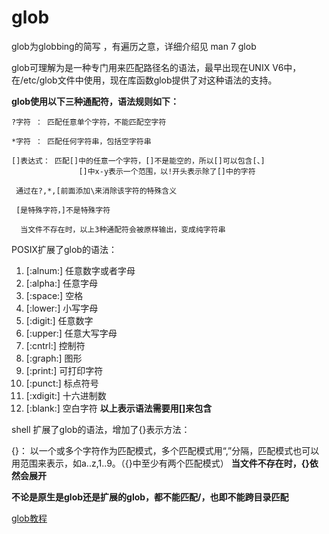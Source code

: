 # glob

glob为globbing的简写 ，有遍历之意，详细介绍见 man 7 glob

glob可理解为是一种专门用来匹配路径名的语法，最早出现在UNIX V6中，在/etc/glob文件中使用，现在库函数glob提供了对这种语法的支持。

**glob使用以下三种通配符，语法规则如下：**

    ?字符 ： 匹配任意单个字符，不能匹配空字符

    *字符 ： 匹配任何字符串，包括空字符串

    []表达式： 匹配[]中的任意一个字符，[]不是能空的，所以[]可以包含[、]
                   []中x-y表示一个范围，以!开头表示除了[]中的字符

     通过在?,*,[前面添加\来消除该字符的特殊含义

     [是特殊字符，]不是特殊字符

      当文件不存在时，以上3种通配符会被原样输出，变成纯字符串

POSIX扩展了glob的语法：

1.  [:alnum:]	 任意数字或者字母
2.  [:alpha:]	任意字母
3. [:space:]	空格
4. [:lower:]	小写字母
5. [:digit:]	任意数字
6. [:upper:]	任意大写字母
7. [:cntrl:]	控制符
8. [:graph:]	图形
9. [:print:]	可打印字符
10. [:punct:]	标点符号
11. [:xdigit:]	十六进制数
12. [:blank:]	空白字符
**以上表示语法需要用[]来包含**

shell 扩展了glob的语法，增加了{}表示方法：

 {}： 以一个或多个字符作为匹配模式，多个匹配模式用“,”分隔，匹配模式也可以用范围来表示，如a..z,1..9。（{}中至少有两个匹配模式）
 **当文件不存在时，{}依然会展开**
 
**不论是原生是glob还是扩展的glob，都不能匹配/，也即不能跨目录匹配**

[glob教程](http://www.ruanyifeng.com/blog/2018/09/bash-wildcards.html)